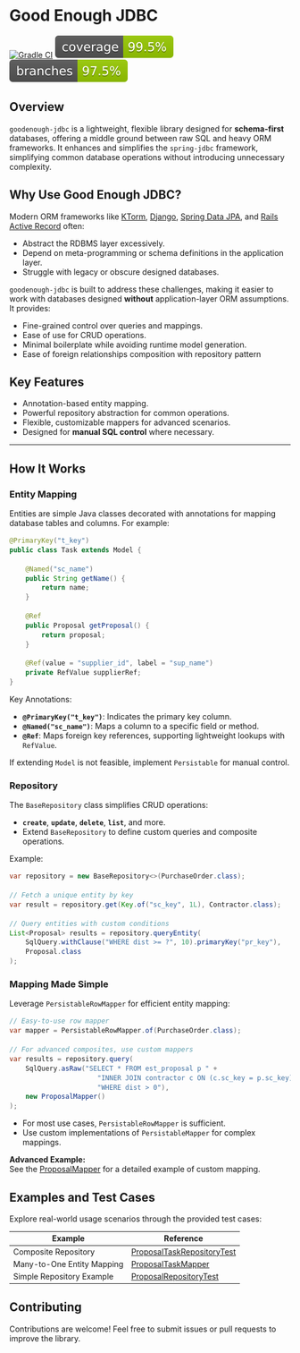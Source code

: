 # Good Enough JDBC

[![Gradle CI](https://github.com/martin-jamszolik/goodenough-jdbc/actions/workflows/gradle.yml/badge.svg)](https://github.com/martin-jamszolik/goodenough-jdbc/actions/workflows/gradle.yml)  [![Coverage](.github/badges/jacoco.svg)](jacoco.svg)  [![Branches Coverage](.github/badges/branches.svg)](branches.svg)

## Overview

`goodenough-jdbc` is a lightweight, flexible library designed for **schema-first** databases, offering a middle ground between raw SQL and heavy ORM frameworks. It enhances and simplifies the `spring-jdbc` framework, simplifying common database operations without introducing unnecessary complexity.

## Why Use Good Enough JDBC?

Modern ORM frameworks like [KTorm](https://www.ktorm.org/), [Django](https://docs.djangoproject.com/en/5.0/topics/db/), [Spring Data JPA](https://spring.io/projects/spring-data-jpa), and [Rails Active Record](https://guides.rubyonrails.org/active_record_basics.html) often:

- Abstract the RDBMS layer excessively.
- Depend on meta-programming or schema definitions in the application layer.
- Struggle with legacy or obscure designed databases.

`goodenough-jdbc` is built to address these challenges, making it easier to work with databases designed **without** application-layer ORM assumptions. It provides:

- Fine-grained control over queries and mappings.
- Ease of use for CRUD operations.
- Minimal boilerplate while avoiding runtime model generation.
- Ease of foreign relationships composition with repository pattern

## Key Features

- Annotation-based entity mapping.
- Powerful repository abstraction for common operations.
- Flexible, customizable mappers for advanced scenarios.
- Designed for **manual SQL control** where necessary.

---

## How It Works

### Entity Mapping

Entities are simple Java classes decorated with annotations for mapping database tables and columns. For example:

```java
@PrimaryKey("t_key")
public class Task extends Model {
    
    @Named("sc_name")
    public String getName() {
        return name;
    }
    
    @Ref
    public Proposal getProposal() {
        return proposal;
    }

    @Ref(value = "supplier_id", label = "sup_name")
    private RefValue supplierRef;
}
```

Key Annotations:
- **`@PrimaryKey("t_key")`**: Indicates the primary key column.
- **`@Named("sc_name")`**: Maps a column to a specific field or method.
- **`@Ref`**: Maps foreign key references, supporting lightweight lookups with `RefValue`.

If extending `Model` is not feasible, implement `Persistable` for manual control.


### Repository

The `BaseRepository` class simplifies CRUD operations:

- **`create`**, **`update`**, **`delete`**, **`list`**, and more.
- Extend `BaseRepository` to define custom queries and composite operations.

Example:

```java
var repository = new BaseRepository<>(PurchaseOrder.class);

// Fetch a unique entity by key
var result = repository.get(Key.of("sc_key", 1L), Contractor.class);

// Query entities with custom conditions
List<Proposal> results = repository.queryEntity(
    SqlQuery.withClause("WHERE dist >= ?", 10).primaryKey("pr_key"), 
    Proposal.class
);
```

### Mapping Made Simple

Leverage `PersistableRowMapper` for efficient entity mapping:

```java
// Easy-to-use row mapper
var mapper = PersistableRowMapper.of(PurchaseOrder.class);

// For advanced composites, use custom mappers
var results = repository.query(
    SqlQuery.asRaw("SELECT * FROM est_proposal p " +
                      "INNER JOIN contractor c ON (c.sc_key = p.sc_key) " +
                      "WHERE dist > 0"),
    new ProposalMapper()
);
```

- For most use cases, `PersistableRowMapper` is sufficient.
- Use custom implementations of `PersistableMapper` for complex mappings.

**Advanced Example:**  
See the [ProposalMapper](src/test/java/org/viablespark/persistence/ProposalMapper.java) for a detailed example of custom mapping.


## Examples and Test Cases

Explore real-world usage scenarios through the provided test cases:

| Example                         | Reference                                                                                               |
|---------------------------------|---------------------------------------------------------------------------------------------------------|
| Composite Repository            | [ProposalTaskRepositoryTest](src/test/java/org/viablespark/persistence/ProposalTaskRepositoryTest.java) |
| Many-to-One Entity Mapping      | [ProposalTaskMapper](src/test/java/org/viablespark/persistence/ProposalTaskMapper.java)                 |
| Simple Repository Example       | [ProposalRepositoryTest](src/test/java/org/viablespark/persistence/ProposalRepositoryTest.java)         |


## Contributing

Contributions are welcome! Feel free to submit issues or pull requests to improve the library.
